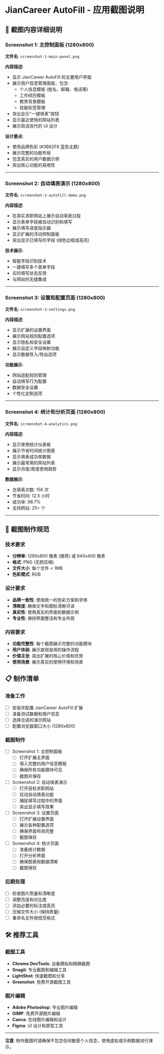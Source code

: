 # JianCareer AutoFill - 应用截图说明

## 📸 截图内容详细说明

### Screenshot 1: 主控制面板 (1280x800)
**文件名**: `screenshot-1-main-panel.png`

**内容描述**:
- 显示 JianCareer AutoFill 的主要用户界面
- 展示用户信息管理面板，包含:
  - 个人信息模板 (姓名、邮箱、电话等)
  - 工作经历模板
  - 教育背景模板
  - 技能标签管理
- 突出显示"一键填表"按钮
- 显示最近使用的网站列表
- 展示简洁现代的 UI 设计

**设计要点**:
- 使用品牌色彩 (#3B82F6 蓝色主题)
- 展示完整的功能布局
- 包含真实的用户数据示例
- 突出核心功能的易用性

---

### Screenshot 2: 自动填表演示 (1280x800)
**文件名**: `screenshot-2-autofill-demo.png`

**内容描述**:
- 在真实求职网站上展示自动填表过程
- 显示表单字段被自动识别和填写
- 展示填写进度指示器
- 显示扩展的浮动控制面板
- 突出显示已填写的字段 (绿色边框或高亮)

**技术展示**:
- 智能字段识别技术
- 一键填写多个表单字段
- 实时填写状态反馈
- 与网站的无缝集成

---

### Screenshot 3: 设置和配置页面 (1280x800)
**文件名**: `screenshot-3-settings.png`

**内容描述**:
- 显示扩展的设置界面
- 展示网站规则配置选项
- 显示隐私和安全设置
- 展示自定义字段映射功能
- 显示数据导入/导出选项

**功能展示**:
- 网站适配规则管理
- 自动填写行为配置
- 数据安全设置
- 个性化定制选项

---

### Screenshot 4: 统计和分析页面 (1280x800)
**文件名**: `screenshot-4-analytics.png`

**内容描述**:
- 显示使用统计仪表板
- 展示节省时间统计图表
- 显示填表成功率数据
- 展示最常用的网站列表
- 显示月度/周度使用趋势

**数据展示**:
- 总填表次数: 156 次
- 节省时间: 12.5 小时
- 成功率: 98.7%
- 支持网站: 25+ 个

---

## 🎨 截图制作规范

### 技术要求
- **分辨率**: 1280x800 像素 (推荐) 或 640x400 像素
- **格式**: PNG (无损压缩)
- **文件大小**: 每个文件 < 1MB
- **色彩模式**: RGB

### 设计要求
- **品牌一致性**: 使用统一的色彩方案和字体
- **清晰度**: 确保文字和图标清晰可读
- **真实性**: 使用真实的界面和数据示例
- **专业性**: 保持界面整洁和专业外观

### 内容要求
- **功能完整性**: 每个截图展示完整的功能模块
- **用户体验**: 展示直观易用的操作流程
- **价值主张**: 突出扩展的核心价值和优势
- **使用场景**: 展示真实的使用环境和场景

## 📋 制作清单

### 准备工作
- [ ] 安装并配置 JianCareer AutoFill 扩展
- [ ] 准备测试数据和用户信息
- [ ] 选择合适的演示网站
- [ ] 配置浏览器窗口大小 (1280x800)

### 截图制作
- [ ] Screenshot 1: 主控制面板
  - [ ] 打开扩展主界面
  - [ ] 填入完整的用户信息模板
  - [ ] 确保所有功能模块可见
  - [ ] 截图并保存

- [ ] Screenshot 2: 自动填表演示
  - [ ] 打开目标求职网站
  - [ ] 启动自动填表功能
  - [ ] 捕捉填写过程中的界面
  - [ ] 突出显示填写效果

- [ ] Screenshot 3: 设置页面
  - [ ] 打开扩展设置界面
  - [ ] 展示各种配置选项
  - [ ] 确保界面布局完整
  - [ ] 截图保存

- [ ] Screenshot 4: 统计页面
  - [ ] 准备统计数据
  - [ ] 打开分析界面
  - [ ] 确保图表和数据清晰
  - [ ] 截图保存

### 后期处理
- [ ] 检查图片质量和清晰度
- [ ] 调整亮度和对比度
- [ ] 添加必要的标注或高亮
- [ ] 压缩文件大小 (保持质量)
- [ ] 重命名文件按规范格式

## 🛠️ 推荐工具

### 截图工具
- **Chrome DevTools**: 设备模拟和精确截图
- **Snagit**: 专业截图和编辑工具
- **LightShot**: 快速截图和分享
- **Greenshot**: 免费开源截图工具

### 图片编辑
- **Adobe Photoshop**: 专业图片编辑
- **GIMP**: 免费开源图片编辑
- **Canva**: 在线图片编辑和设计
- **Figma**: UI 设计和原型工具

---

**注意**: 制作截图时请确保不包含任何敏感个人信息，使用虚拟或示例数据进行演示。